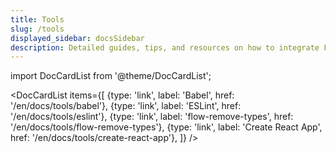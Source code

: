```yaml
---
title: Tools
slug: /tools
displayed_sidebar: docsSidebar
description: Detailed guides, tips, and resources on how to integrate Flow with different JavaScript tools.
---
```


import DocCardList from '@theme/DocCardList';

<DocCardList items={[
  {type: 'link', label: 'Babel', href: '/en/docs/tools/babel'},
  {type: 'link', label: 'ESLint', href: '/en/docs/tools/eslint'},
  {type: 'link', label: 'flow-remove-types', href: '/en/docs/tools/flow-remove-types'},
  {type: 'link', label: 'Create React App', href: '/en/docs/tools/create-react-app'},
]} />
